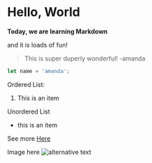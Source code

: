 # Hello, World

**Today, we are learning Markdown**

and it is loads of fun!

> This is super duperly wonderful! -amanda

```js
let name = 'amanda';
```

Ordered List:
1. This is an item

Unordered List
* this is an item

See more [Here](https://www.codefellows.com)

Image here 
![alternative text](https://placeholder.it)
